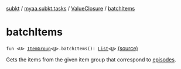 [subkt](../../index.md) / [myaa.subkt.tasks](../index.md) / [ValueClosure](index.md) / [batchItems](./batch-items.md)

# batchItems

`fun <U> `[`ItemGroup`](../-item-group/index.md)`<`[`U`](batch-items.md#U)`>.batchItems(): `[`List`](https://kotlinlang.org/api/latest/jvm/stdlib/kotlin.collections/-list/index.html)`<`[`U`](batch-items.md#U)`>` [(source)](https://github.com/Myaamori/SubKt/blob/0.1.8/src/main/kotlin/myaa/subkt/tasks/tasks.kt#L454)

Gets the items from the given item group that correspond to [episodes](episodes.md).

